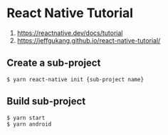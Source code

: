# React Native Tutorial

1. https://reactnative.dev/docs/tutorial
1. https://jeffgukang.github.io/react-native-tutorial/

## Create a sub-project
```
$ yarn react-native init {sub-project name}
```

## Build sub-project
```
$ yarn start
$ yarn android
```
